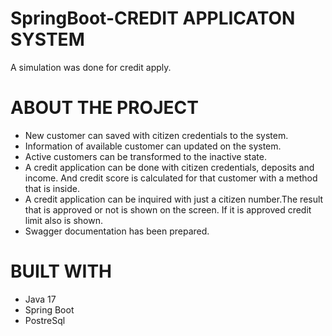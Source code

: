 # SpringBoot-CREDIT APPLICATON SYSTEM

A simulation was done for credit apply.

# ABOUT THE PROJECT
* New customer can saved with citizen credentials to the system.
* Information of available customer can updated on the system.
* Active customers can be transformed to the inactive state.
* A credit application can be done with citizen credentials, deposits and income. And credit score is calculated for that customer with a method that is inside.
* A credit application can be inquired with just a citizen number.The result that is approved or not is shown on the screen. If it is approved credit limit also is shown.
* Swagger documentation has been prepared.

# BUILT WITH
* Java 17
* Spring Boot
* PostreSql

